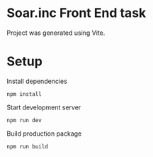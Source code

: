 # Soar.inc Front End task

Project was generated using Vite.

# Setup

Install dependencies

`npm install`

Start development server

`npm run dev`

Build production package

`npm run build`
